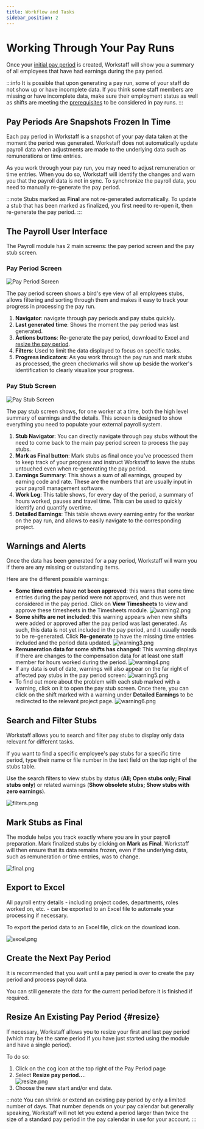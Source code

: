 ```yaml
---
title: Workflow and Tasks
sidebar_position: 2
---
```


# Working Through Your Pay Runs

Once your [initial pay period](./get-started.md) is created, Workstaff will show you a summary of all employees that have had earnings during the pay period.

:::info
It is possible that upon generating a pay run, some of your staff do not show up or have incomplete data. If you think some staff members are missing or have incomplete data, make sure their employment status as well as shifts are meeting the [prerequisites](./get-started.md#prerequisites) to be considered in pay runs.
:::

## Pay Periods Are Snapshots Frozen In Time

Each pay period in Workstaff is a snapshot of your pay data taken at the moment the period was generated. Workstaff does not automatically update payroll data when adjustments are made to the underlying data such as remunerations or time entries. 

As you work through your pay run, you may need to adjust remuneration or time entries. When you do so, Workstaff will identify the changes and warn you that the payroll data is not in sync. To synchronize the payroll data, you need to manually re-generate the pay period.

:::note
Stubs marked as **Final** are not re-generated automatically. To update a stub that has been marked as finalized, you first need to re-open it, then re-generate the pay period. 
:::

## The Payroll User Interface

The Payroll module has 2 main screens: the pay period screen and the pay stub screen. 

### Pay Period Screen

![Pay Period Screen](./images/payroll-ui-annotated.png)

The pay period screen shows a bird's eye view of all employees stubs, allows filtering and sorting through them and makes it easy to track your progress in processing the pay run.

1. **Navigator**: navigate through pay periods and pay stubs quickly.
2. **Last generated time**: Shows the moment the pay period was last generated.
3. **Actions buttons**: Re-generate the pay period, download to Excel and [resize the pay period](#resize).
4. **Filters**: Used to limit the data displayed to focus on specific tasks.
5. **Progress indicators**: As you work through the pay run and mark stubs as processed, the green checkmarks will show up beside the worker's identification to clearly visualize your progress.

### Pay Stub Screen

![Pay Stub Screen](./images/paystub-ui-annotated.png)

The pay stub screen shows, for one worker at a time, both the high level summary of earnings and the details. This screen is designed to show everything you need to populate your external payroll system.

1. **Stub Navigator**: You can directly navigate through pay stubs without the need to come back to the main pay period screen to process the pay stubs.
2. **Mark as Final button**: Mark stubs as final once you've processed them to keep track of your progress and instruct Workstaff to leave the stubs untouched even when re-generating the pay period.
3. **Earnings Summary**: This shows a sum of all earnings, grouped by earning code and rate. These are the numbers that are usually input in your payroll management software.
4. **Work Log**: This table shows, for every day of the period, a summary of hours worked, pauses and travel time. This can be used to quickly identify and quantify overtime. 
5. **Detailed Earnings**: This table shows every earning entry for the worker on the pay run, and allows to easily navigate to the corresponding project.


## Warnings and Alerts

Once the data has been generated for a pay period, Workstaff will warn you if there are any missing or outstanding items.

Here are the different possible warnings:

- **Some time entries have not been approved**: this warns that some time entries during the pay period were not approved, and thus were not considered in the pay period. Click on **View Timesheets** to view and approve these timesheets in the Timesheets module.
  ![warning2.png](images/warning2.png)
- **Some shifts are not included**: this warning appears when new shifts were added or approved after the pay period was last generated. As such, this data is not yet included in the pay period, and it usually needs to be re-generated. Click **Re-generate** to have the missing time entries included and the period data updated.
  ![warning3.png](images/warning3.png)
- **Remuneration data for some shifts has changed**: This warning displays if there are changes to the compensation data for at least one staff member for hours worked during the period.
  ![warning4.png](images/warning4.png)
- If any data is out of date, warnings will also appear on the far right of affected pay stubs in the pay period screen:
  ![warning5.png](images/warning5.png)
- To find out more about the problem with each stub marked with a warning, click on it to open the pay stub screen. Once there, you can click on the shift marked with a warning under **Detailed Earnings** to be redirected to the relevant project page.
  ![warning6.png](images/warning6.png)

## Search and Filter Stubs

Workstaff allows you to search and filter pay stubs to display only data relevant for different tasks.

If you want to find a specific employee's pay stubs for a specific time period, type their name or file number in the text field on the top right of the stubs table.

Use the search filters to view stubs by status (**All; Open stubs only; Final stubs only**) or related warnings (**Show obsolete stubs; Show stubs with zero earnings**).

![filters.png](images/filters.png)

## Mark Stubs as Final

The module helps you track exactly where you are in your payroll preparation. Mark finalized stubs by clicking on **Mark as Final**. Workstaff will then ensure that its data remains frozen, even if the underlying data, such as remuneration or time entries, was to change.

![final.png](images/final.png)

## Export to Excel

All payroll entry details - including project codes, departments, roles worked on, etc. - can be exported to an Excel file to automate your processing if necessary.

To export the period data to an Excel file, click on the download icon.

![excel.png](images/excel.png)

## Create the Next Pay Period

It is recommended that you wait until a pay period is over to create the pay period and process payroll data. 

You can still generate the data for the current period before it is finished if required. 

## Resize An Existing Pay Period {#resize}

If necessary, Workstaff allows you to resize your first and last pay period (which may be the same period if you have just started using the module and have a single period). 

To do so:
1. Click on the cog icon at the top right of the Pay Period page
1. Select **Resize pay period...**. <br/>
  ![resize.png](images/resize.png)
1. Choose the new start and/or end date.

:::note
You can shrink or extend an existing pay period by only a limited number of days. That number depends on your pay calendar but generally speaking, Workstaff will not let you extend a period larger than twice the size of a standard pay period in the pay calendar in use for your account.
:::
